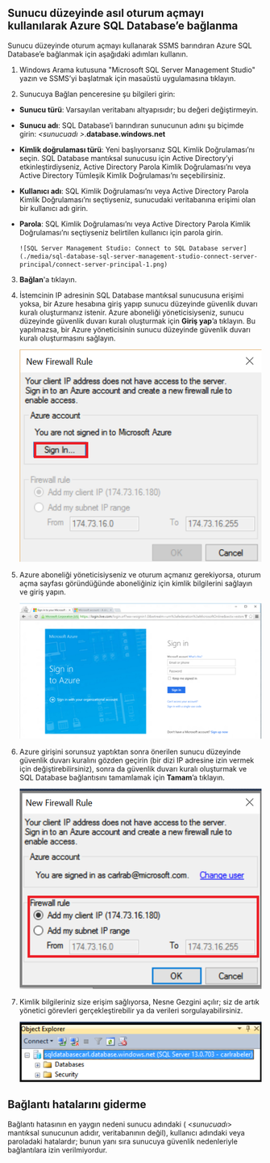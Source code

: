 

## Sunucu düzeyinde asıl oturum açmayı kullanılarak Azure SQL Database’e bağlanma

Sunucu düzeyinde oturum açmayı kullanarak SSMS barındıran Azure SQL Database’e bağlanmak için aşağıdaki adımları kullanın.

1. Windows Arama kutusuna "Microsoft SQL Server Management Studio" yazın ve SSMS’yi başlatmak için masaüstü uygulamasına tıklayın.

2. Sunucuya Bağlan penceresine şu bilgileri girin:

 - **Sunucu türü**: Varsayılan veritabanı altyapısıdır; bu değeri değiştirmeyin.
 - **Sunucu adı**: SQL Database’i barındıran sunucunun adını şu biçimde girin: *&lt;sunucuadı >*.**database.windows.net**
 - **Kimlik doğrulaması türü**: Yeni başlıyorsanız SQL Kimlik Doğrulaması’nı seçin. SQL Database mantıksal sunucusu için Active Directory’yi etkinleştirdiyseniz, Active Directory Parola Kimlik Doğrulaması’nı veya Active Directory Tümleşik Kimlik Doğrulaması’nı seçebilirsiniz.
 - **Kullanıcı adı**: SQL Kimlik Doğrulaması’nı veya Active Directory Parola Kimlik Doğrulaması’nı seçtiyseniz, sunucudaki veritabanına erişimi olan bir kullanıcı adı girin.
 - **Parola**: SQL Kimlik Doğrulaması’nı veya Active Directory Parola Kimlik Doğrulaması’nı seçtiyseniz belirtilen kullanıcı için parola girin.
   
       ![SQL Server Management Studio: Connect to SQL Database server](./media/sql-database-sql-server-management-studio-connect-server-principal/connect-server-principal-1.png)

3. **Bağlan**'a tıklayın.
 
4. İstemcinin IP adresinin SQL Database mantıksal sunucusuna erişimi yoksa, bir Azure hesabına giriş yapıp sunucu düzeyinde güvenlik duvarı kuralı oluşturmanız istenir. Azure aboneliği yöneticisiyseniz, sunucu düzeyinde güvenlik duvarı kuralı oluşturmak için **Giriş yap**’a tıklayın. Bu yapılmazsa, bir Azure yöneticisinin sunucu düzeyinde güvenlik duvarı kuralı oluşturmasını sağlayın.
 
      ![SQL Server Management Studio: SQL Database sunucusuna bağlanma](./media/sql-database-sql-server-management-studio-connect-server-principal/connect-server-principal-2.png)
 
1. Azure aboneliği yöneticisiyseniz ve oturum açmanız gerekiyorsa, oturum açma sayfası göründüğünde aboneliğiniz için kimlik bilgilerini sağlayın ve giriş yapın.

      ![oturum aç](./media/sql-database-sql-server-management-studio-connect-server-principal/connect-server-principal-3.png)
 
1. Azure girişini sorunsuz yaptıktan sonra önerilen sunucu düzeyinde güvenlik duvarı kuralını gözden geçirin (bir dizi IP adresine izin vermek için değiştirebilirsiniz), sonra da güvenlik duvarı kuralı oluşturmak ve SQL Database bağlantısını tamamlamak için **Tamam**’a tıklayın.
 
      ![yeni sunucu düzeyinde güvenlik duvarı](./media/sql-database-sql-server-management-studio-connect-server-principal/connect-server-principal-4.png)
 
5. Kimlik bilgileriniz size erişim sağlıyorsa, Nesne Gezgini açılır; siz de artık yönetici görevleri gerçekleştirebilir ya da verileri sorgulayabilirsiniz. 
 
     ![yeni sunucu düzeyinde güvenlik duvarı](./media/sql-database-sql-server-management-studio-connect-server-principal/connect-server-principal-5.png)
 
     
## Bağlantı hatalarını giderme

Bağlantı hatasının en yaygın nedeni sunucu adındaki ( <*sunucuadı*> mantıksal sunucunun adıdır, veritabanının değil), kullanıcı adındaki veya paroladaki hatalardır; bunun yanı sıra sunucuya güvenlik nedenleriyle bağlantılara izin verilmiyordur. 





<!--HONumber=Aug16_HO1-->



